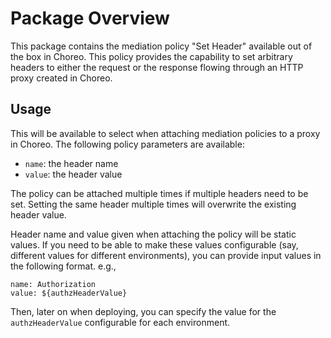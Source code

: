 # Package Overview

This package contains the mediation policy "Set Header" available out of the box in Choreo. This policy provides the capability to set 
arbitrary headers to either the request or the response flowing through an HTTP proxy created in Choreo. 

## Usage

This will be available to select when attaching mediation policies to a proxy in Choreo. The following policy parameters are available:
- `name`: the header name
- `value`: the header value

The policy can be attached multiple times if multiple headers need to be set. Setting the same header multiple times will overwrite the 
existing header value.

Header name and value given when attaching the policy will be static values. If you need to be able to make these values configurable
(say, different values for different environments), you can provide input values in the following format. e.g.,
```
name: Authorization
value: ${authzHeaderValue}
```
Then, later on when deploying, you can specify the value for the `authzHeaderValue` configurable for each environment.
